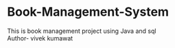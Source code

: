 # Book-Management-System
This is book management project using Java and sql
<br>
Author- vivek kumawat
